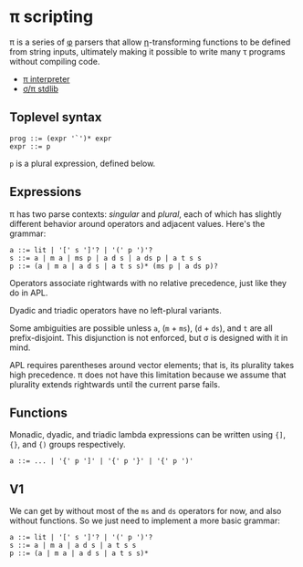 # π scripting
π is a series of [φ](phi.md) parsers that allow [η](eta.md)-transforming functions to be defined from string inputs, ultimately making it possible to write many τ programs without compiling code.

+ [π interpreter](pi-int.md)
+ [σ/π stdlib](sigma-pi-stdlib.md)


## Toplevel syntax
```
prog ::= (expr '`')* expr
expr ::= p
```

`p` is a plural expression, defined below.


## Expressions
π has two parse contexts: _singular_ and _plural_, each of which has slightly different behavior around operators and adjacent values. Here's the grammar:

```
a ::= lit | '[' s ']'? | '(' p ')'?
s ::= a | m a | ms p | a d s | a ds p | a t s s
p ::= (a | m a | a d s | a t s s)* (ms p | a ds p)?
```

Operators associate rightwards with no relative precedence, just like they do in APL.

Dyadic and triadic operators have no left-plural variants.

Some ambiguities are possible unless `a`, (`m` + `ms`), (`d` + `ds`), and `t` are all prefix-disjoint. This disjunction is not enforced, but σ is designed with it in mind.

APL requires parentheses around vector elements; that is, its plurality takes high precedence. π does not have this limitation because we assume that plurality extends rightwards until the current parse fails.


## Functions
Monadic, dyadic, and triadic lambda expressions can be written using `{]`, `{}`, and `{)` groups respectively.

```
a ::= ... | '{' p ']' | '{' p '}' | '{' p ')'
```


## V1
We can get by without most of the `ms` and `ds` operators for now, and also without functions. So we just need to implement a more basic grammar:

```
a ::= lit | '[' s ']'? | '(' p ')'?
s ::= a | m a | a d s | a t s s
p ::= (a | m a | a d s | a t s s)*
```
